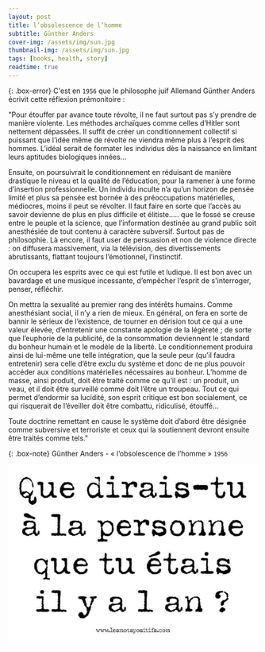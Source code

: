 ```yaml
---
layout: post
title: l’obsolescence de l’homme 
subtitle: Günther Anders
cover-img: /assets/img/sun.jpg
thumbnail-img: /assets/img/sun.jpg
tags: [books, health, story]
readtime: true
---
```


{: .box-error}
C'est en `1956` que le philosophe juif Allemand Günther Anders écrivit cette réflexion prémonitoire :

"Pour étouffer par avance toute révolte, il ne faut surtout pas s’y prendre de manière violente. Les méthodes archaïques comme celles d’Hitler sont nettement dépassées. Il suffit de créer un conditionnement collectif si puissant que l’idée même de révolte ne viendra même plus à l’esprit des hommes. L’idéal serait de formater les individus dès la naissance en limitant leurs aptitudes biologiques innées...

Ensuite, on poursuivrait le conditionnement en réduisant de manière drastique le niveau et la qualité de l’éducation, pour la ramener à une forme d’insertion professionnelle. Un individu inculte n’a qu’un horizon de pensée limité et plus sa pensée est bornée à des préoccupations matérielles, médiocres, moins il peut se révolter. Il faut faire en sorte que l’accès au savoir devienne de plus en plus difficile et élitiste..… que le fossé se creuse entre le peuple et la science, que l’information destinée au grand public soit anesthésiée de tout contenu à caractère subversif. Surtout pas de philosophie. Là encore, il faut user de persuasion et non de violence directe : on diffusera massivement, via la télévision, des divertissements abrutissants, flattant toujours l’émotionnel, l’instinctif.

On occupera les esprits avec ce qui est futile et ludique. Il est bon avec un bavardage et une musique incessante, d’empêcher l’esprit de s'interroger, penser, réfléchir.

On mettra la sexualité au premier rang des intérêts humains. Comme anesthésiant social, il n’y a rien de mieux. En général, on fera en sorte de bannir le sérieux de l’existence, de tourner en dérision tout ce qui a une valeur élevée, d’entretenir une constante apologie de la légèreté ; de sorte que l’euphorie de la publicité, de la consommation deviennent le standard du bonheur humain et le modèle de la liberté.
Le conditionnement produira ainsi de lui-même une telle intégration, que la seule peur (qu’il faudra entretenir) sera celle d’être exclu du système et donc de ne plus pouvoir accéder aux conditions matérielles nécessaires au bonheur. L’homme de masse, ainsi produit, doit être traité comme ce qu’il est : un produit, un veau, et il doit être surveillé comme doit l’être un troupeau. Tout ce qui permet d’endormir sa lucidité,  son esprit critique est bon socialement, ce qui risquerait de l’éveiller doit être combattu, ridiculisé, étouffé...

Toute doctrine remettant en cause le système doit d’abord être désignée comme subversive et terroriste et ceux qui la soutiennent devront ensuite être traités comme tels."

{: .box-note}
Günther Anders    -   « l’obsolescence de l’homme » `1956`


![Year long](/assets/img/1an.jpg)
